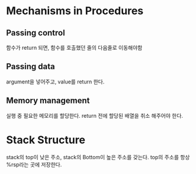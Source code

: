 # Mechanisms in Procedures
## Passing control
함수가 return 되면, 함수를 호출했던 줄의 다음줄로 이동해야함
## Passing data
argument을 넣어주고, value를 return 한다.
## Memory management
실행 중 필요한 메모리를 할당한다.
return 전에 할당된 배열을 취소 해주어야 한다.

# Stack Structure
stack의 top이 낮은 주소, stack의 Bottom이 높은 주소를 갖는다.
top의 주소를 항상 %rsp라는 곳에 저장한다.